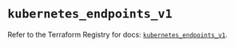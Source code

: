 # `kubernetes_endpoints_v1`

Refer to the Terraform Registry for docs: [`kubernetes_endpoints_v1`](https://registry.terraform.io/providers/hashicorp/kubernetes/2.32.0/docs/resources/endpoints_v1).
